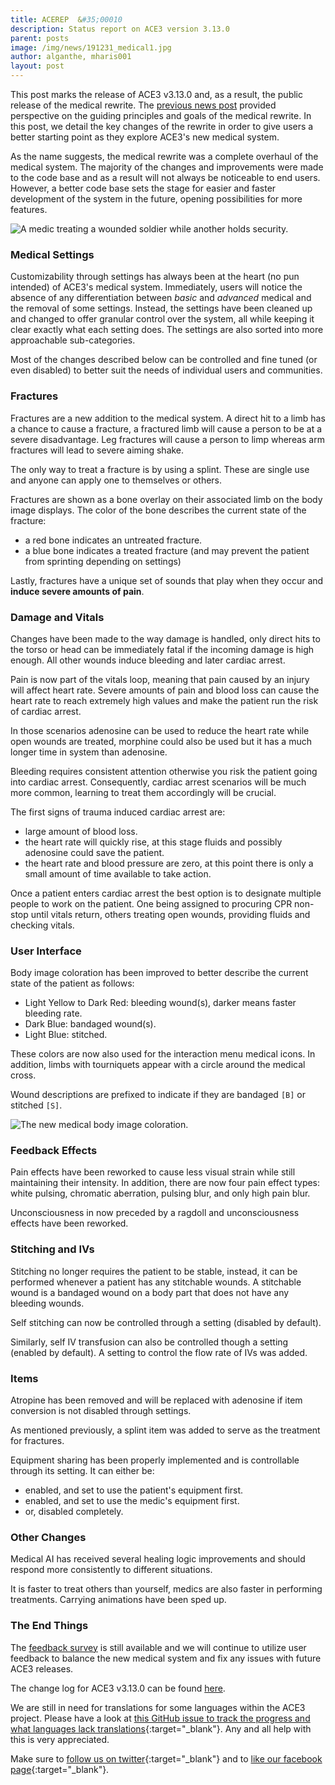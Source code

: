 ```yaml
---
title: ACEREP  &#35;00010
description: Status report on ACE3 version 3.13.0
parent: posts
image: /img/news/191231_medical1.jpg
author: alganthe, mharis001
layout: post
---
```


This post marks the release of ACE3 v3.13.0 and, as a result, the public release of the medical rewrite. The [previous news post]({{site.baseUrl}}/2019/12/18/medical-rewrite.html) provided perspective on the guiding principles and goals of the medical rewrite. In this post, we detail the key changes of the rewrite in order to give users a better starting point as they explore ACE3's new medical system.

<!--more-->

As the name suggests, the medical rewrite was a complete overhaul of the medical system. The majority of the changes and improvements were made to the code base and as a result will not always be noticeable to end users. However, a better code base sets the stage for easier and faster development of the system in the future, opening possibilities for more features.

<div class="row">
    <div class="small-12 columns">
        <img src="{{site.baseUrl}}/img/news/191231_medical1.jpg" alt="A medic treating a wounded soldier while another holds security."/>
    </div>
</div>

### Medical Settings

Customizability through settings has always been at the heart (no pun intended) of ACE3's medical system. Immediately, users will notice the absence of any differentiation between _basic_ and _advanced_ medical and the removal of some settings. Instead, the settings have been cleaned up and changed to offer granular control over the system, all while keeping it clear exactly what each setting does. The settings are also sorted into more approachable sub-categories.

Most of the changes described below can be controlled and fine tuned (or even disabled) to better suit the needs of individual users and communities.

### Fractures

Fractures are a new addition to the medical system. A direct hit to a limb has a chance to cause a fracture, a fractured limb will cause a person to be at a severe disadvantage. Leg fractures will cause a person to limp whereas arm fractures will lead to severe aiming shake.

The only way to treat a fracture is by using a splint. These are single use and anyone can apply one to themselves or others.

Fractures are shown as a bone overlay on their associated limb on the body image displays. The color of the bone describes the current state of the fracture:

- a red bone indicates an untreated fracture.
- a blue bone indicates a treated fracture (and may prevent the patient from sprinting depending on settings)

Lastly, fractures have a unique set of sounds that play when they occur and **induce severe amounts of pain**.

### Damage and Vitals

Changes have been made to the way damage is handled, only direct hits to the torso or head can be immediately fatal if the incoming damage is high enough. All other wounds induce bleeding and later cardiac arrest.

Pain is now part of the vitals loop, meaning that pain caused by an injury will affect heart rate. Severe amounts of pain and blood loss can cause the heart rate to reach extremely high values and make the patient run the risk of cardiac arrest.

In those scenarios adenosine can be used to reduce the heart rate while open wounds are treated, morphine could also be used but it has a much longer time in system than adenosine.

Bleeding requires consistent attention otherwise you risk the patient going into cardiac arrest. Consequently, cardiac arrest scenarios will be much more common, learning to treat them accordingly will be crucial.

The first signs of trauma induced cardiac arrest are:

- large amount of blood loss.
- the heart rate will quickly rise, at this stage fluids and possibly adenosine could save the patient.
- the heart rate and blood pressure are zero, at this point there is only a small amount of time available to take action.

Once a patient enters cardiac arrest the best option is to designate multiple people to work on the patient. One being assigned to procuring CPR non-stop until vitals return, others treating open wounds, providing fluids and checking vitals.

### User Interface

Body image coloration has been improved to better describe the current state of the patient as follows:

- Light Yellow to Dark Red: bleeding wound(s), darker means faster bleeding rate.
- Dark Blue: bandaged wound(s).
- Light Blue: stitched.

These colors are now also used for the interaction menu medical icons. In addition, limbs with tourniquets appear with a circle around the medical cross.

Wound descriptions are prefixed to indicate if they are bandaged `[B]` or stitched `[S]`.

<div class="row">
    <div class="small-12 columns">
        <img src="{{site.baseUrl}}/img/news/191231_medical2.jpg" alt="The new medical body image coloration."/>
    </div>
</div>

### Feedback Effects

Pain effects have been reworked to cause less visual strain while still maintaining their intensity. In addition, there are now four pain effect types: white pulsing, chromatic aberration, pulsing blur, and only high pain blur.

Unconsciousness in now preceded by a ragdoll and unconsciousness effects have been reworked.

### Stitching and IVs

Stitching no longer requires the patient to be stable, instead, it can be performed whenever a patient has any stitchable wounds. A stitchable wound is a bandaged wound on a body part that does not have any bleeding wounds.

Self stitching can now be controlled through a setting (disabled by default).

Similarly, self IV transfusion can also be controlled though a setting (enabled by default). A setting to control the flow rate of IVs was added.

### Items

Atropine has been removed and will be replaced with adenosine if item conversion is not disabled through settings.

As mentioned previously, a splint item was added to serve as the treatment for fractures.

Equipment sharing has been properly implemented and is controllable through its setting. It can either be:

- enabled, and set to use the patient's equipment first.
- enabled, and set to use the medic's equipment first.
- or, disabled completely.

### Other Changes

Medical AI has received several healing logic improvements and should respond more consistently to different situations.

It is faster to treat others than yourself, medics are also faster in performing treatments. Carrying animations have been sped up.

### The End Things

The [feedback survey](https://forms.gle/5pKeXMJ5hfZYjuxZ6) is still available and we will continue to utilize user feedback to balance the new medical system and fix any issues with future ACE3 releases.

The change log for ACE3 v3.13.0 can be found [here](https://github.com/acemod/ACE3/releases/v3.13.0).

We are still in need for translations for some languages within the ACE3 project. Please have a look at [this GitHub issue to track the progress and what languages lack translations](https://github.com/acemod/ACE3/issues/367){:target="_blank"}. Any and all help with this is very appreciated.

Make sure to [follow us on twitter](https://twitter.com/intent/follow?screen_name=ace3mod&tw_p=followbutton){:target="_blank"} and to [like our facebook page](https://www.facebook.com/ACE3Mod/){:target="_blank"}.
